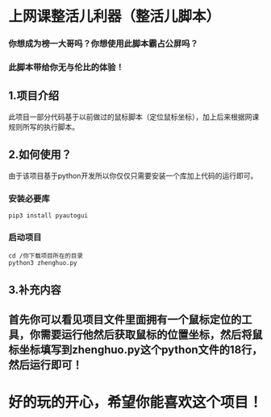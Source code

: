 # 上网课整活儿利器（整活儿脚本）

### 你想成为榜一大哥吗？你想使用此脚本霸占公屏吗？

### 此脚本带给你无与伦比的体验！

## 1.项目介绍

此项目一部分代码基于以前做过的鼠标脚本（定位鼠标坐标），加上后来根据网课规则所写的执行脚本。

## 2.如何使用？

由于该项目基于python开发所以你仅仅只需要安装一个库加上代码的运行即可。

### 安装必要库

 ```shell
pip3 install pyautogui
 ```

### 启动项目

```shell
cd /你下载项目所在的目录
python3 zhenghuo.py
```

## 3.补充内容

## 首先你可以看见项目文件里面拥有一个鼠标定位的工具，你需要运行他然后获取鼠标的位置坐标，然后将鼠标坐标填写到zhenghuo.py这个python文件的18行，然后运行即可！

# 好的玩的开心，希望你能喜欢这个项目！





